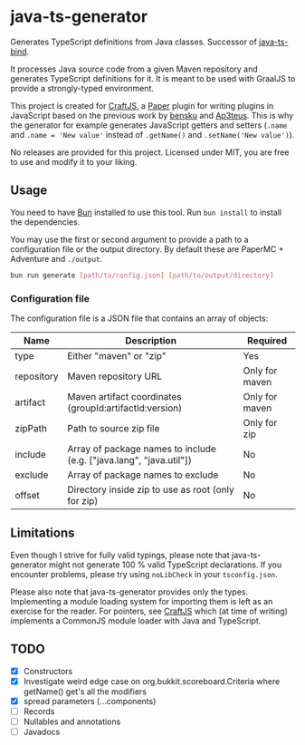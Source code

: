 # java-ts-generator

Generates TypeScript definitions from Java classes. Successor of [java-ts-bind](https://github.com/bensku/java-ts-bind).

It processes Java source code from a given Maven repository and generates TypeScript definitions for it. It is meant to be used with GraalJS to provide a strongly-typed environment.

This project is created for [CraftJS](https://github.com/raikasdev/craftjs), a [Paper](https://papermc.io/) plugin for writing plugins in JavaScript based on the previous work by [bensku](https://github.com/bensku) and [Ap3teus](https://github.com/Ap3teus). This is why the generator for example generates JavaScript getters and setters (`.name` and `.name = 'New value'` instead of `.getName()` and `.setName('New value')`).

No releases are provided for this project. Licensed under MIT, you are free to use and modify it to your liking.

## Usage

You need to have [Bun](https://bun.sh/) installed to use this tool. Run `bun install` to install the dependencies.

You may use the first or second argument to provide a path to a configuration file or the output directory. By default these are PaperMC + Adventure and `./output`.

```bash
bun run generate [path/to/config.json] [path/to/output/directory]
```

### Configuration file

The configuration file is a JSON file that contains an array of objects:

| Name | Description | Required |
|------|-------------|----------|
| type | Either "maven" or "zip" | Yes |
| repository | Maven repository URL | Only for maven |
| artifact | Maven artifact coordinates (groupId:artifactId:version) | Only for maven |
| zipPath | Path to source zip file | Only for zip |
| include | Array of package names to include (e.g. ["java.lang", "java.util"]) | No |
| exclude | Array of package names to exclude | No |
| offset | Directory inside zip to use as root (only for zip) | No |

## Limitations

Even though I strive for fully valid typings, please note that java-ts-generator might not generate 100 % valid TypeScript declarations. If you encounter problems, please try using `noLibCheck` in your `tsconfig.json`.

Please also note that java-ts-generator provides only the types. Implementing a module loading system for importing them is left as an exercise for the reader. For pointers, see [CraftJS](https://github.com/raikasdev/craftjs) which (at time of writing) implements a CommonJS module loader with Java and TypeScript.


## TODO

- [x] Constructors
- [x] Investigate weird edge case on org.bukkit.scoreboard.Criteria where getName() get's all the modifiers
- [x] spread parameters (...components)
- [ ] Records
- [ ] Nullables and annotations
- [ ] Javadocs